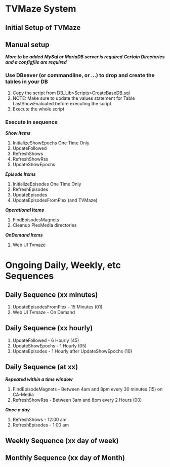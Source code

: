 ﻿# TVMaze System

## Initial Setup of TVMaze
## Manual setup

***More to be added***
***MySql or MariaDB server is required***
***Certain Directories and a configfile are required***

### Use DBeaver (or commandline, or ...) to drop and create the tables in your DB

1. Copy the script from DB_Lib>Scripts>CreateBaseDB.sql
1. NOTE:  Make sure to update the values statement for Table LastShowEvaluated before executing the script.
1. Execute the whole script

### Execute in sequence

***Show Items***
1.  InitializeShowEpochs        One Time Only     
1.  UpdateFollowed                                
1.  RefreshShows                              
1.  RefreshShowRss          
1.  UpdateShowEpochs
                            
***Episode Items***
1.  InitializeEpisodes          One Time Only
1.  RefreshEpisodes
1.  UpdateEpisodes
1.  UpdateEpisodesFromPlex (and TVMaze)

***Operational Items***
1.  FindEpisodesMagnets
1.  Cleanup PlexMedia directories

***OnDemand Items***
1. Web UI Tvmaze

# Ongoing Daily, Weekly, etc Sequences
## Daily Sequence (xx minutes)

1. UpdateEpisodesFromPlex   - 15 Minutes (01)
1. Web UI Tvmaze            - On Demand

## Daily Sequence (xx hourly)

1. UpdateFollowed           - 6 Hourly  (45)
1. UpdateShowEpochs         - 1 Hourly  (05)
1. UpdateEpisodes           - 1 Hourly after UpdateShowEpochs (10)

## Daily Sequence (at xx)

***Repeated within a time window***
1. FindEpisodeMagnets       - Between 4am and 8pm every 30 minutes (15) on CA-Media
1. RefreshShowRss           - Between 3am and 8pm every 2 Hours (00)

***Once a day***
1. RefreshShows             - 12:00 am
1. RefreshEpisodes          -  1:00 am

## Weekly Sequence (xx day of week)

## Monthly Sequence (xx day of Month)
